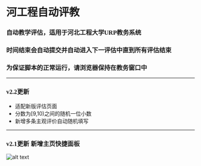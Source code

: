# 河工程自动评教

### <font face="宋体">自动教学评估，适用于河北工程大学URP教务系统</font>

### <font face="宋体">时间结束会自动提交并自动进入下一评估中直到所有评估结束</font>
### <font face="宋体">为保证脚本的正常运行，请浏览器保持在教务窗口中</font>
***
### <font face="宋体">v2.2更新</font>
* 适配新版评估页面
* 分数为[9,10)之间的随机一位小数
* 新增多条主观评价自动随机填写
* ******
### <font face="宋体">v2.1更新 新增主页快捷面板</font>
![alt text](https://scriptcat.org/api/v1/resource/image/S1GsaMrnKny5Jd6c)